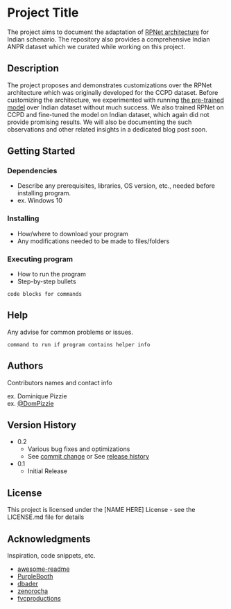 # Project Title

The project aims to document the adaptation of [RPNet architecture](https://github.com/detectRecog/CCPD) for Indian schenario. The repository also provides a comprehensive Indian ANPR dataset which we curated while working on this project.

## Description
The project proposes and demonstrates customizations over the RPNet architecture which was originally developed for the CCPD dataset. Before customizing the architecture, we experimented with running [the pre-trained model](https://github.com/detectRecog/CCPD#for-convinence-we-provide-a-trained-wr2-model-and-a-trained-rpnet-model-you-can-download-them-from-google-drive-or-baiduyun) over Indian dataset without much success. We also trained RPNet on CCPD and fine-tuned the model on Indian dataset, which again did not provide promising results. We will also be documenting the such observations and other related insights in a dedicated blog post soon.

## Getting Started

### Dependencies

* Describe any prerequisites, libraries, OS version, etc., needed before installing program.
* ex. Windows 10

### Installing

* How/where to download your program
* Any modifications needed to be made to files/folders

### Executing program

* How to run the program
* Step-by-step bullets
```
code blocks for commands
```

## Help

Any advise for common problems or issues.
```
command to run if program contains helper info
```

## Authors

Contributors names and contact info

ex. Dominique Pizzie  
ex. [@DomPizzie](https://twitter.com/dompizzie)

## Version History

* 0.2
    * Various bug fixes and optimizations
    * See [commit change]() or See [release history]()
* 0.1
    * Initial Release

## License

This project is licensed under the [NAME HERE] License - see the LICENSE.md file for details

## Acknowledgments

Inspiration, code snippets, etc.
* [awesome-readme](https://github.com/matiassingers/awesome-readme)
* [PurpleBooth](https://gist.github.com/PurpleBooth/109311bb0361f32d87a2)
* [dbader](https://github.com/dbader/readme-template)
* [zenorocha](https://gist.github.com/zenorocha/4526327)
* [fvcproductions](https://gist.github.com/fvcproductions/1bfc2d4aecb01a834b46)
